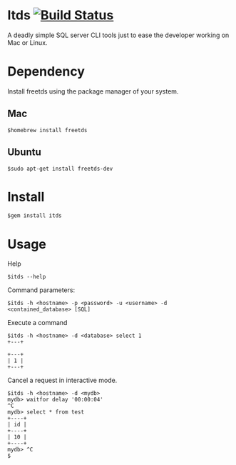 # Itds [![Build Status](https://travis-ci.org/andl/itds.svg?branch=master)](https://travis-ci.org/andl/itds)

A deadly simple SQL server CLI tools just to ease the developer working on Mac or Linux.

# Dependency

Install freetds using the package manager of your system.
## Mac
```
$homebrew install freetds
```

## Ubuntu
```
$sudo apt-get install freetds-dev
```

# Install
```
$gem install itds
```

# Usage

Help
```
$itds --help
```

Command parameters:
```
$itds -h <hostname> -p <password> -u <username> -d <contained_database> [SQL]
```

Execute a command
```
$itds -h <hostname> -d <database> select 1
+---+

+---+
| 1 |
+---+
```

Cancel a request in interactive mode.
```
$itds -h <hostname> -d <mydb>
mydb> waitfor delay '00:00:04'
^C
mydb> select * from test
+----+
| id |
+----+
| 10 |
+----+
mydb> ^C
$
```
